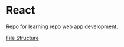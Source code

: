 # React
Repo for learning repo web app development.

[File Structure](https://reactjs.org/docs/faq-structure.html)



